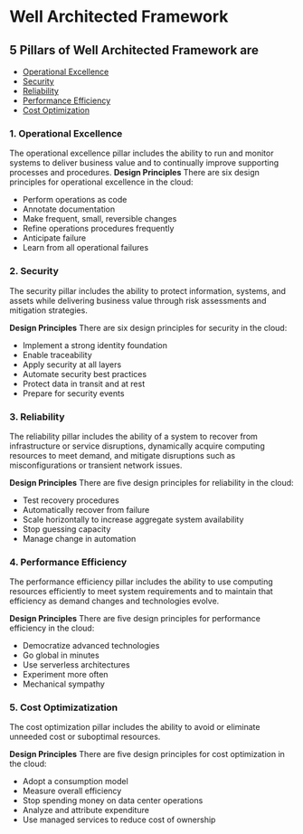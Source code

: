 # Well Architected Framework

## 5 Pillars of Well Architected Framework are
- [Operational Excellence](#1-operational-excellence)
- [Security](#2-security)
- [Reliability](#3-reliability)
- [Performance Efficiency](#4-performance-efficiency)
- [Cost Optimization](#5-cost-optimization)

### 1. Operational Excellence
The operational excellence pillar includes the ability to run and monitor systems to deliver business value and to continually improve supporting processes and procedures.
**Design Principles**
There are six design principles for operational excellence in the cloud:
- Perform operations as code
- Annotate documentation
- Make frequent, small, reversible changes
- Refine operations procedures frequently
- Anticipate failure
- Learn from all operational failures

### 2. Security
The security pillar includes the ability to protect information, systems, and assets while delivering business value through risk assessments and mitigation strategies.

**Design Principles**
There are six design principles for security in the cloud:

- Implement a strong identity foundation
- Enable traceability
- Apply security at all layers
- Automate security best practices
- Protect data in transit and at rest
- Prepare for security events

### 3. Reliability
The reliability pillar includes the ability of a system to recover from infrastructure or service disruptions, dynamically acquire computing resources to meet demand, and mitigate disruptions such as misconfigurations or transient network issues.

**Design Principles**
There are five design principles for reliability in the cloud:

- Test recovery procedures
- Automatically recover from failure
- Scale horizontally to increase aggregate system availability
- Stop guessing capacity
- Manage change in automation

### 4. Performance Efficiency
The performance efficiency pillar includes the ability to use computing resources efficiently to meet system requirements and to maintain that efficiency as demand changes and technologies evolve. 

**Design Principles**
There are five design principles for performance efficiency in the cloud:

- Democratize advanced technologies
- Go global in minutes
- Use serverless architectures
- Experiment more often
- Mechanical sympathy

### 5. Cost Optimizatization
The cost optimization pillar includes the ability to avoid or eliminate unneeded cost or suboptimal resources. 

**Design Principles**
There are five design principles for cost optimization in the cloud:

- Adopt a consumption model
- Measure overall efficiency
- Stop spending money on data center operations
- Analyze and attribute expenditure
- Use managed services to reduce cost of ownership
